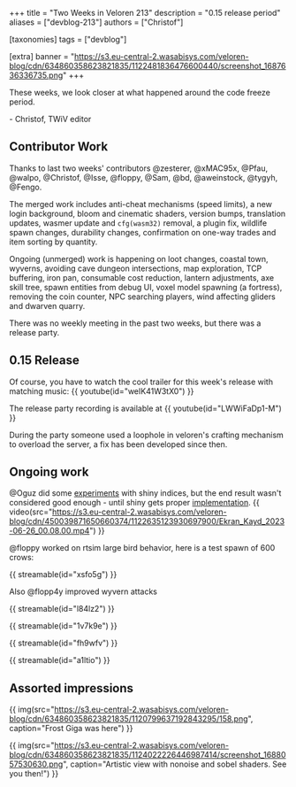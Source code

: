 +++
title = "Two Weeks in Veloren 213"
description = "0.15 release period"
aliases = ["devblog-213"]
authors = ["Christof"]

[taxonomies]
tags = ["devblog"]

[extra]
banner = "https://s3.eu-central-2.wasabisys.com/veloren-blog/cdn/634860358623821835/1122481836476600440/screenshot_1687636336735.png"
+++

These weeks, we look closer at what happened around the code freeze period.

\- Christof, TWiV editor

## Contributor Work

Thanks to last two weeks' contributors @zesterer, @xMAC95x, @Pfau, @walpo, @Christof, @Isse, @floppy, @Sam, @bd, @aweinstock, @tygyh, @Fengo.

The merged work includes anti-cheat mechanisms (speed limits), a new login background, bloom and cinematic shaders, version bumps,
translation updates, wasmer update and `cfg(wasm32)` removal, a plugin fix, wildlife spawn changes, durability changes, confirmation
on one-way trades and item sorting by quantity.

Ongoing (unmerged) work is happening on loot changes, coastal town, wyverns, avoiding cave dungeon intersections, map exploration, TCP buffering, iron pan, consumable cost reduction, lantern adjustments, axe skill tree, spawn entities from debug UI, voxel model spawning (a fortress), removing the coin counter, NPC searching players, wind affecting gliders and dwarven quarry.

There was no weekly meeting in the past two weeks, but there was a release party.

## 0.15 Release

Of course, you have to watch the cool trailer for this week's release with matching music:
{{ youtube(id="weIK41W3tX0") }}

The release party recording is available at {{ youtube(id="LWWiFaDp1-M") }}

During the party someone used a loophole in veloren's crafting mechanism to overload the server, a fix has been developed since then.

## Ongoing work

@Oguz did some [experiments](https://discord.com/channels/449602562165833758/450039871650660374/1122605278123274330) with shiny indices, but the end result wasn't considered good enough -
until shiny gets proper [implementation](https://discord.com/channels/449602562165833758/1069340367855554690/1069411255200260106).
{{ video(src="https://s3.eu-central-2.wasabisys.com/veloren-blog/cdn/450039871650660374/1122635123930697900/Ekran_Kayd_2023-06-26_00.08.00.mp4") }}

@floppy worked on rtsim large bird behavior, here is a test spawn of 600 crows:

{{ streamable(id="xsfo5g") }}

Also @flopp4y improved wyvern attacks

{{ streamable(id="l84lz2") }}

{{ streamable(id="1v7k9e") }}

{{ streamable(id="fh9wfv") }}

{{ streamable(id="a1ltio") }}

## Assorted impressions

{{ img(src="https://s3.eu-central-2.wasabisys.com/veloren-blog/cdn/634860358623821835/1120799637192843295/158.png", caption="Frost Giga was here") }}

{{
  img(src="https://s3.eu-central-2.wasabisys.com/veloren-blog/cdn/634860358623821835/1124022226446987414/screenshot_1688057530630.png",
  caption="Artistic view with nonoise and sobel shaders. See you then!")
}}
